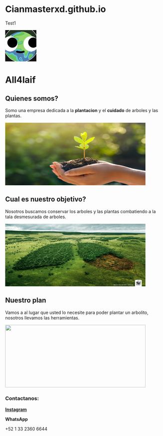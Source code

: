 # Cianmasterxd.github.io
Test1
<html lang="en">
<body>
  <img src="All4Life.png" width="100" height="100"><h1>All4laif</h1>  
  <h2>Quienes somos?</h2>
  <p>Somo una empresa dedicada a la <b>plantacion</b> y el <b>cuidado</b> de arboles y las plantas.</p>
  <img src="Arbolito.png" width="450" height="200">
  <h2>Cual es nuestro objetivo?</h2>
  <p>Nosotros buscamos conservar los arboles y las plantas combatiendo a la tala desmesurada de arboles.</p>
  <img src="GreenLungs.webp" width="450" height="200">
  <h2>Nuestro plan</h2>
  <p>Vamos a al lugar que usted lo necesite para poder plantar un arbolito, nosotros llevamos las herramientas.</p>
  <img src="https://trucosdejardineria.com/wp-content/uploads/2019/10/planting-a-tree.png.webp" width="450" height="200">
    <h3>Contactanos:</h3>
  <a href="https://www.instagram.com/arb_4_laif/" target="_blank"><b>Instagram</b></a>
  <p><b>WhatsApp</b></p>
  <p>+52 1 33 2360 6644</p>
</body>
</html>
